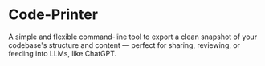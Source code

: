 # Code-Printer
A simple and flexible command-line tool to export a clean snapshot of your codebase's structure and content — perfect for sharing, reviewing, or feeding into LLMs, like ChatGPT.

